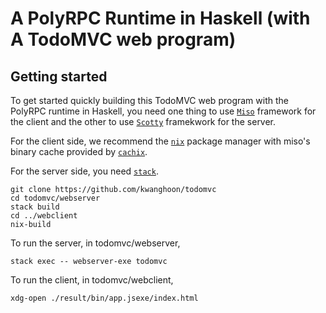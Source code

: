 # A PolyRPC Runtime in Haskell (with A TodoMVC web program)

## Getting started

To get started quickly building this TodoMVC web program with the PolyRPC runtime in Haskell, you need one thing to use [`Miso`](https://github.com/dmjio/miso) framework for the client and the other to use [`Scotty`](https://github.com/scotty-web/scotty) framekwork for the server.

For the client side, we recommend the [`nix`](https://nixos.org/nix) package manager with miso's binary cache provided by [`cachix`](https://miso-haskell.cachix.org/).

For the server side, you need [`stack`](https://www.haskellstack.org).

```
git clone https://github.com/kwanghoon/todomvc
cd todomvc/webserver
stack build
cd ../webclient
nix-build
```

To run the server, in todomvc/webserver,

```
stack exec -- webserver-exe todomvc
```

To run the client, in todomvc/webclient,

```
xdg-open ./result/bin/app.jsexe/index.html
```

